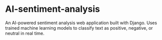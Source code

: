 # AI-sentiment-analysis
An AI-powered sentiment analysis web application built with Django. Uses trained machine learning models to classify text as positive, negative, or neutral in real time.
